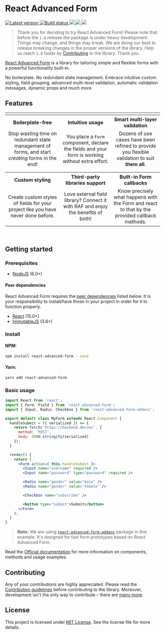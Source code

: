 # React Advanced Form

<p>
  <a href="https://www.npmjs.com/package/react-advanced-form">
    <img src="https://img.shields.io/npm/v/react-advanced-form.svg" title="Latest version" />
  </a>
  <a href="#">
    <img src="https://circleci.com/gh/kettanaito/react-advanced-form/tree/master.svg?style=shield" title="Build status" />
  </a>
  <a href="https://www.codefactor.io/repository/github/kettanaito/react-advanced-form" title="Code review">
    <img src="https://www.codefactor.io/repository/github/kettanaito/react-advanced-form/badge" />
  </a>
  <a href="https://david-dm.org/kettanaito/react-advanced-form" title="Dependencies status">
    <img src="https://david-dm.org/kettanaito/react-advanced-form/status.svg" />
  </a>
  <a href="https://david-dm.org/kettanaito/react-advanced-form?type=dev" title="devDependencies status">
    <img src="https://david-dm.org/kettanaito/react-advanced-form/dev-status.svg" />
  </a>
</p>

> Thank you for deciding to try React Advanced Form! Please note that before the `1.0` release the package is under heavy development. Things may change, and things may break. We are doing our best to release breaking changes in the proper versions of the library. Help us reach `1.0` faster by [Contributing](#contributing) to the library. Thank you.

[React Advanced Form](https://github.com/kettanaito/react-advanced-form) is a library for tailoring simple and flexible forms with a powerful functionality built-in.

No boilerplate. No redundant state management. Embrace intuitive custom styling, field grouping, advanced multi-level validation, automatic validation messages, dynamic props and much more.

## Features

<table>
  <tr>
    <td></td>
    <td></td>
    <td></td>
  </tr>
  <tr>
    <th>Boilerplate-free</th>
    <th>Intuitive usage</th>
    <th>Smart multi-layer validation</th>
  </tr>
  <tr>
    <td align="center">Stop wasting time on redundant state management of forms, and start <i>creating</i> forms in the end!</td>
    <td align="center">You place a <code>Form</code> component, declare the fields and your form is working without extra effort.</td>
    <td align="center">Dozens of use cases have been refined to provide you flexible validation to suit <strong>them all</strong>.</td>
  </tr>
  <tr>
    <td></td>
    <td></td>
    <td></td>
  </tr>
  <tr>
    <td></td>
    <td></td>
    <td></td>
  </tr>
  <tr>
    <th>Custom styling</th>
    <th>Third-party libraries support</th>
    <th>Built-in Form callbacks</th>
  </tr>
  <tr>
    <td align="center">Create custom styles of fields for your project like you have never done before.</td>
    <td align="center">Love external field library? Connect it with RAF and enjoy <br>the benefits of both!</td>
    <td align="center">Know precisely what happens with the Form and react to that by the provided callback methods.</td>
  </tr>
</table>
<br>

## Getting started
### Prerequisites
* [NodeJS](https://nodejs.org) (6.0+)

#### Peer dependencies
React Advanced Form requires the [peer dependencies](https://nodejs.org/en/blog/npm/peer-dependencies/) listed below. It is your responsibility to install/have those in your project in order for it to function properly.
* [React](https://github.com/facebook/react) (15.0+)
* [ImmutableJS](https://github.com/facebook/immutable-js) (3.8+)

### Install
#### NPM:
```bash
npm install react-advanced-form --save
```

#### Yarn:
```bash
yarn add react-advanced-form
```

### Basic usage
```jsx
import React from 'react';
import { Form, Field } from 'react-advanced-form';
import { Input, Radio, Checkbox } from 'react-advanced-form-addons';

export default class MyForm extends React.Component {
  handleSubmit = ({ serialized }) => {
    return fetch('https://backend.dev/ws', {
      method: 'POST',
      body: JSON.stringify(serialized)
    });
  }

  render() {
    return (
      <Form action={ this.handleSubmit }>
        <Input name="username" required />
        <Input name="password" type="password" required />

        <Radio name="gender" value="male" />
        <Radio name="gender" value="female" />

        <Checkbox name="subscribe" />

        <button type="submit">Submit</button>
      </Form>
    );
  }
}
```

> **Note:** We are using [`react-advanced-form-addons`](https://github.com/kettanaito/react-advanced-form-addons) package in this example. It's designed for fast form prototypes based on React Advanced Form.

Read the [Official documentation](https://kettanaito.gitbooks.io/react-advanced-form) for more information on components, methods and usage examples.

## Contributing
Any of your contributions are highly appreciated. Please read the [Contribution guidelines](./docs/developers/contributing.md) before contributing to the library. Moreover, development isn't the only way to contribute – there are [many more](./docs/developers/contributing.md#other-contributions).

## License
This project is licensed under [MIT License](https://github.com/kettanaito/react-advanced-form/blob/master/LICENSE). See the license file for more details.
